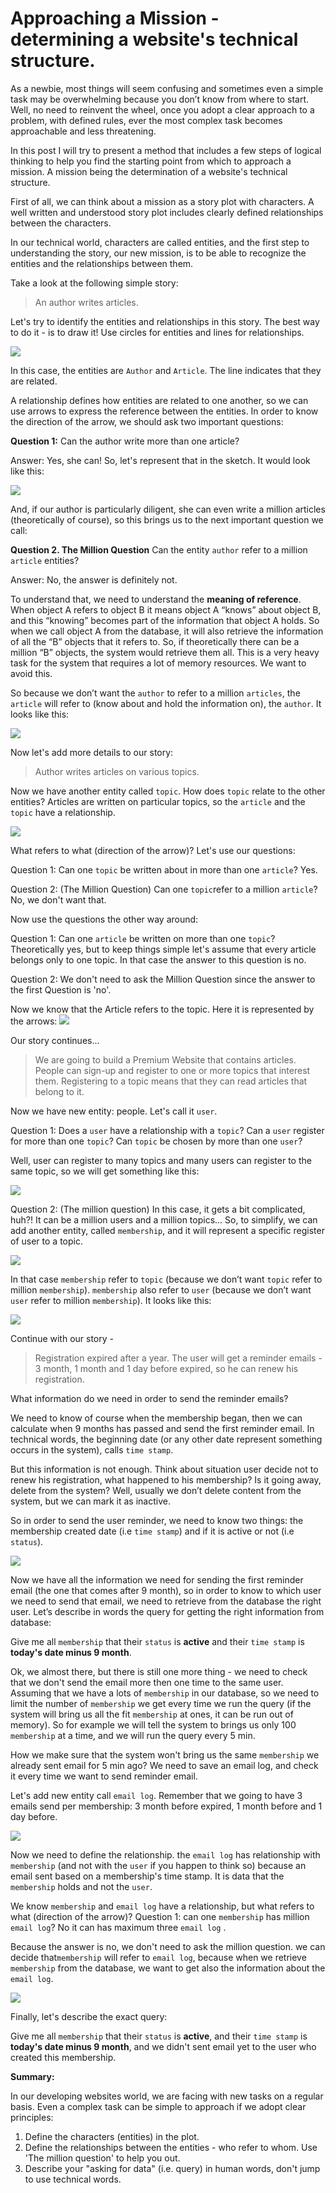 # Approaching a Mission - determining a website's technical structure. 

As a newbie, most things will seem confusing and sometimes even a simple task may be overwhelming because you don’t know from where to start. Well, no need to reinvent the wheel, once you adopt a clear approach to a problem, with defined rules, ever the most complex task becomes approachable and less threatening.

In this post I will try to present a method that includes a few steps of logical thinking to help you find the starting point from which to approach a mission. A mission being the determination of a website's technical structure.

First of all, we can think about a mission as a story plot with characters. A well written and understood story plot includes clearly defined relationships between the characters.

In our technical world, characters are called entities, and the first step to understanding the story, our new mission, is to be able to recognize the entities and the relationships between them.

Take a look at the following simple story: 


> An author writes articles.


Let's try to identify the entities and relationships in this story. The best way to do it - is to draw it! Use circles for entities and lines for relationships.

![](111.jpg)

In this case, the entities are ```Author``` and ```Article```.  The line indicates that they are related.

A relationship defines how entities are related to one another, so we can use arrows to express the reference between the entities. In order to know the direction of the arrow, we should ask two important questions:

**Question 1:** Can the author write more than one article?

Answer: Yes, she can! So, let's represent that in the sketch. It would look like this:

![](2.jpg)

And, if our author is particularly diligent, she can even write a million articles (theoretically of course), so this brings us to the next important question we call:

**Question 2. The Million Question** Can the entity ```author``` refer to a million ```article``` entities?

Answer: No, the answer is definitely not. 

To understand that, we need to understand the **meaning of reference**. When object A refers to object B it means object A “knows” about object B, and this “knowing” becomes part of the information that object A holds.  So when we call object A from the database, it will also retrieve the information of all the “B” objects that it refers to. So, if theoretically there can be a million “B” objects, the system would retrieve them all. This is a very heavy task for the system that requires a lot of memory resources. We want to avoid this.

So because we don’t want the ```author``` to refer to a million ```articles```, the ```article``` will refer to (know about and hold the information on), the ```author```.
It looks like this:

![](3.jpg)


Now let's add more details to our story:


> Author writes articles on various topics.


Now we have another entity called ```topic```. How does ```topic``` relate to the other entities?
Articles are written on particular topics, so the ```article``` and the ```topic``` have a relationship.

![](4.jpg)


What refers to what (direction of the arrow)? Let's use our questions:

Question 1: Can one ```topic``` be written about in more than one ```article```? Yes.

Question 2: (The Million Question) Can one ```topic```refer to a million ```article```? No, we don't want that.

Now use the questions the other way around:

Question 1: Can one ```article``` be written on more than one ```topic```? Theoretically yes, but to keep things simple let's assume that every article belongs only to one topic. In that case the answer to this question is no.

Question 2: We don't need to ask the Million Question since the answer to the first Question is 'no'.

Now we know that the Article refers to the topic. Here it is represented by the arrows:
![](5a.jpg)


Our story continues... 


> We are going to build a Premium Website that contains articles. People can sign-up and register to one or more topics that interest them. Registering to a topic means that they can read articles that belong to it.


Now we have new entity: people.  Let's call it ```user```.

Question 1: Does a ```user``` have a relationship with a ```topic```?
Can a ```user``` register for more than one ```topic```?
Can ```topic``` be chosen by more than one ```user```?

Well, user can register to many topics and many users can register to the same topic, so we will get something like this:

![](6.jpg)


Question 2: (The million question) In this case, it gets a bit complicated, huh?! It can be a million users and a million topics...
So, to simplify, we can add another entity, called ```membership```, and it will represent a specific register of user to a topic.

![](7.jpg)

In that case ```membership``` refer to ```topic``` (because we don’t want ```topic``` refer to million ```membership```). ```membership``` also refer to ```user``` (because we don’t want ```user``` refer to million ```membership```). It looks like this:

![](88.jpg)



Continue with our story - 


> Registration expired after a year. The user will get a reminder emails - 3 month, 1 month and 1 day before expired, so he can renew his registration.
 

What information do we need in order to send the reminder emails?

We need to know of course when the membership began, then we can calculate when 9 months has passed and send the first reminder email. In technical words, the beginning date (or any other date represent something occurs in the system), calls ```time stamp```.

But this information is not enough. Think about situation user decide not to renew his registration, what happened to his membership? Is it going away, delete from the system? Well, usually we don’t delete content from the system, but we can mark it as inactive.

So in order to send the user reminder, we need to know two things:  the membership created date (i.e ```time stamp```) and if it is active or not (i.e ```status```).

![](9.jpg)

Now we have all the information we need for sending the first reminder email (the one that comes after 9 month), so in order to know to which user we need to send that email, we need to retrieve from the database the right user. 
Let’s describe in words the query for getting the right information from database:


Give me all ```membership``` that their ```status``` is **active** and their ```time stamp``` is **today's date minus 9 month**.


Ok, we almost there, but there is still one more thing - we need to check that we don't send the email more then one time to the same user. Assuming that we have a lots of ```membership``` in our database, so we need to limit the number of ```membership``` we get every time we run the query (if the system will bring us all the fit ```membership``` at ones, it can be run out of memory). So for example we will tell the system to brings us only 100 ```membership``` at a time, and we will run the query every 5 min. 

How we make sure that the system won't bring us the same ```membership``` we already sent email for 5 min ago?
We need to save an email log, and check it every time we want to send reminder email.

Let's add new entity call ```email log```.
Remember that we going to have 3 emails send per membership: 3 month before expired, 1 month before and 1 day before.

![](10.jpg)

Now we need to define the relationship. the ```email log``` has relationship with ```membership``` (and not with the ```user``` if you happen to think so) because an email sent based on a membership's time stamp. It is data that the ```membership``` holds and not the ```user```.

We know ```membership``` and ```email log``` have a relationship, but what refers to what (direction of the arrow)?
Question 1: can one ```membership``` has million ```email log```? No it can has maximum three ```email log``` . 

Because the answer is no, we don't need to ask the million question. we can decide that```membership``` will refer to ```email log```, because when we retrieve ```membership``` from the database, we want to get also the information about the ```email log```.


![](11.jpg)


Finally, let's describe the exact query:


Give me all ```membership``` that their ```status``` is **active**, and their ```time stamp``` is **today's date minus 9 month**, and we didn't sent email yet to the user who created this membership.




**Summary:**

In our developing websites world, we are facing with new tasks on a regular basis. Even a complex task can be simple to approach if we adopt clear principles:
1. Define the characters (entities) in the plot.
2. Define the relationships between the entities - who refer to whom. Use 'The million question' to help you out.
3. Describe your "asking for data" (i.e. query) in human words, don't jump to use technical words.




